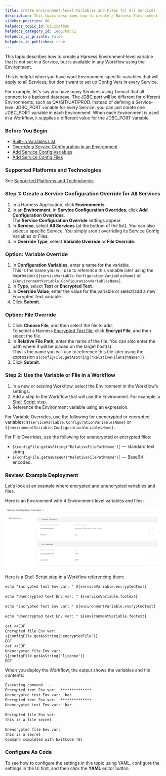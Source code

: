 ```yaml
---
title: Create Environment-level Variables and Files for All Services
description: This topic describes how to create a Harness Environment-level variable that is not set in a Service, but is available in any Workflow using the Environment. This is helpful when you have want Enviro…
sidebar_position: 60
helpdocs_topic_id: ki525qfbs0
helpdocs_category_id: 1eqg76ac72
helpdocs_is_private: false
helpdocs_is_published: true
---
```


This topic describes how to create a Harness Environment-level variable that is not set in a Service, but is available in any Workflow using the Environment. 

This is helpful when you have want Environment-specific variables that will apply to all Services, but don't want to set up Config Vars in every Service. 

For example, let's say you have many Services using Tomcat that all connect to a backend database. The JDBC port will be different for different Environments, such as QA/SIT/UAT/PROD. Instead of defining a Service-level JDBC\_PORT variable for every Service, you can just create one JDBC\_PORT variable in each Environment. When each Environment is used in a Workflow, it supplies a different value for the JDBC\_PORT variable.

### Before You Begin

* [Built-in Variables List](https://docs.harness.io/article/aza65y4af6-built-in-variables-list)
* [Override a Service Configuration in an Environment](override-service-files-and-variables-in-environments.md)
* [Add Service Config Variables](../setup-services/add-service-level-config-variables.md)
* [Add Service Config Files](../setup-services/add-service-level-configuration-files.md)

### Supported Platforms and Technologies

See [Supported Platforms and Technologies](../../../starthere-firstgen/supported-platforms.md).

### Step 1: Create a Service Configuration Override for All Services

1. In a Harness Application, click **Environments**.
2. In an **Environment**, in **Service Configuration Overrides**, click **Add Configuration Overrides**.  
The **Service Configuration Override** settings appear.
3. In **Service**, select **All Services** (at the bottom of the list). You can also select a specific Service. You simply aren't overriding its Service Config Variables or Files.
4. In **Override Type**, select **Variable Override** or **File Override**.

### Option: Variable Override

1. In **Configuration Variables**, enter a name for the variable.  
This is the name you will use to reference this variable later using the expression `${serviceVariable.ConfigurationVariablesName}` or `${environmentVariable.ConfigurationVariablesName}`.
2. In **Type**, select **Text** or **Encrypted Text**.
3. In **Override Value**, enter the value for the variable or select/add a new Encrypted Text variable.
4. Click **Submit**.

### Option: File Override

1. Click **Choose File**, and then select the file to add.  
To select a Harness [Encrypted Text file](https://docs.harness.io/article/nt5vchhka4-use-encrypted-file-secrets), click **Encrypt File**, and then select the file.
2. In **Relative File Path**, enter the name of the file. You can also enter the path where it will be placed on the target host(s).  
This is the name you will use to reference this file later using the expression `${configFile.getAsString("RelativeFilePathName")}`.
3. Click **Submit**.

### Step 2: Use the Variable or File in a Workflow

1. In a new or existing Workflow, select the Environment in the Workflow's settings.
2. Add a step to the Workflow that will use the Environment. For example, a [Shell Script](../workflows/capture-shell-script-step-output.md) step.
3. Reference the Environment variable using an expression.

For Variable Overrides, use the following for unencrypted or encrypted variables: `${serviceVariable.ConfigurationVariablesName}` or `${environmentVariable.ConfigurationVariablesName}`.

For File Overrides, use the following for unencrypted or encrypted files:

* `${configFile.getAsString("RelativeFilePathName")}` — standard text string.
* `${configFile.getAsBase64("RelativeFilePathName")}` — Base64 encoded.

### Review: Example Deployment

Let's look at an example where encrypted and unencrypted variables and files.

Here is an Environment with 4 Environment-level variables and files:

![](./static/environment-level-variables-for-all-services-23.png)

Here is a Shell Script step in a Workflow referencing them:


```
echo "Encrypted text Env var: " ${serviceVariable.encryptedText}  
  
echo "Unencrypted text Env var: " ${serviceVariable.footext}  
  
echo "Encrypted text Env var: " ${environmentVariable.encryptedText}  
  
echo "Unencrypted text Env var: " ${environmentVariable.footext}  
  
cat <<EOF  
Encrypted file Env var:  
${configFile.getAsString("encryptedFile")}  
EOF  
cat <<EOF  
Unencrypted file Env var:  
${configFile.getAsString("license")}  
EOF
```
When you deploy the Workflow, the output shows the variables and file contents:


```
Executing command ...  
Encrypted text Env var:  **************  
Unencrypted text Env var:  bar  
Encrypted text Env var:  **************  
Unencrypted text Env var:  bar  
  
Encrypted file Env var:  
this is a file secret  
  
Unencrypted file Env var:  
this is a secret  
Command completed with ExitCode (0)
```
### Configure As Code

To see how to configure the settings in this topic using YAML, configure the settings in the UI first, and then click the **YAML** editor button.

